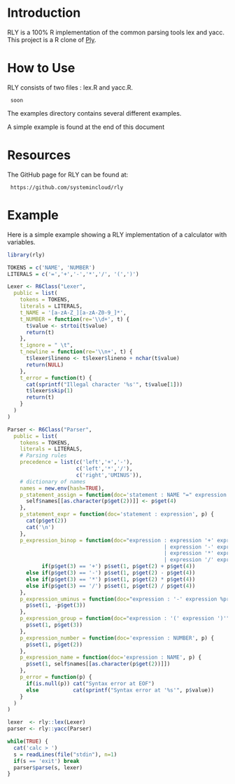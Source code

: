 Introduction
============

RLY is a 100% R implementation of the common parsing tools lex and yacc. This project is a R clone of [Ply](https://github.com/dabeaz/ply).

How to Use
==========

RLY consists of two files : lex.R and yacc.R.

     soon

The examples directory contains several different examples.

A simple example is found at the end of this document


Resources
=========
The GitHub page for RLY can be found at:

     https://github.com/systemincloud/rly


Example
=======

Here is a simple example showing a RLY implementation of a calculator with variables.

```R
library(rly)

TOKENS = c('NAME', 'NUMBER')
LITERALS = c('=','+','-','*','/', '(',')')

Lexer <- R6Class("Lexer",
  public = list(
    tokens = TOKENS,
    literals = LITERALS,
    t_NAME = '[a-zA-Z_][a-zA-Z0-9_]*',
    t_NUMBER = function(re='\\d+', t) {
      t$value <- strtoi(t$value)
      return(t)
    },
    t_ignore = " \t",
    t_newline = function(re='\\n+', t) {
      t$lexer$lineno <- t$lexer$lineno + nchar(t$value)
      return(NULL)
    },
    t_error = function(t) {
      cat(sprintf("Illegal character '%s'", t$value[1]))
      t$lexer$skip(1)
      return(t)
    }
  )
)

Parser <- R6Class("Parser",
  public = list(
    tokens = TOKENS,
    literals = LITERALS,
    # Parsing rules
    precedence = list(c('left','+','-'),
                      c('left','*','/'),
                      c('right','UMINUS')),
    # dictionary of names
    names = new.env(hash=TRUE),
    p_statement_assign = function(doc='statement : NAME "=" expression', p) {
      self$names[[as.character(p$get(2))]] <- p$get(4)
    },
    p_statement_expr = function(doc='statement : expression', p) {
      cat(p$get(2))
      cat('\n')
    },
    p_expression_binop = function(doc="expression : expression '+' expression
                                                  | expression '-' expression
                                                  | expression '*' expression
                                                  | expression '/' expression", p) {
           if(p$get(3) == '+') p$set(1, p$get(2) + p$get(4))
      else if(p$get(3) == '-') p$set(1, p$get(2) - p$get(4))
      else if(p$get(3) == '*') p$set(1, p$get(2) * p$get(4))
      else if(p$get(3) == '/') p$set(1, p$get(2) / p$get(4))
    },
    p_expression_uminus = function(doc="expression : '-' expression %prec UMINUS", p) {
      p$set(1, -p$get(3))
    },
    p_expression_group = function(doc="expression : '(' expression ')'", p) {
      p$set(1, p$get(3))
    },
    p_expression_number = function(doc='expression : NUMBER', p) {
      p$set(1, p$get(2))
    },
    p_expression_name = function(doc='expression : NAME', p) {
      p$set(1, self$names[[as.character(p$get(2))]])
    },
    p_error = function(p) {
      if(is.null(p)) cat("Syntax error at EOF")
      else           cat(sprintf("Syntax error at '%s'", p$value))
    }
  )
)

lexer  <- rly::lex(Lexer)
parser <- rly::yacc(Parser)

while(TRUE) {
  cat('calc > ')
  s = readLines(file("stdin"), n=1)
  if(s == 'exit') break
  parser$parse(s, lexer)
}
```